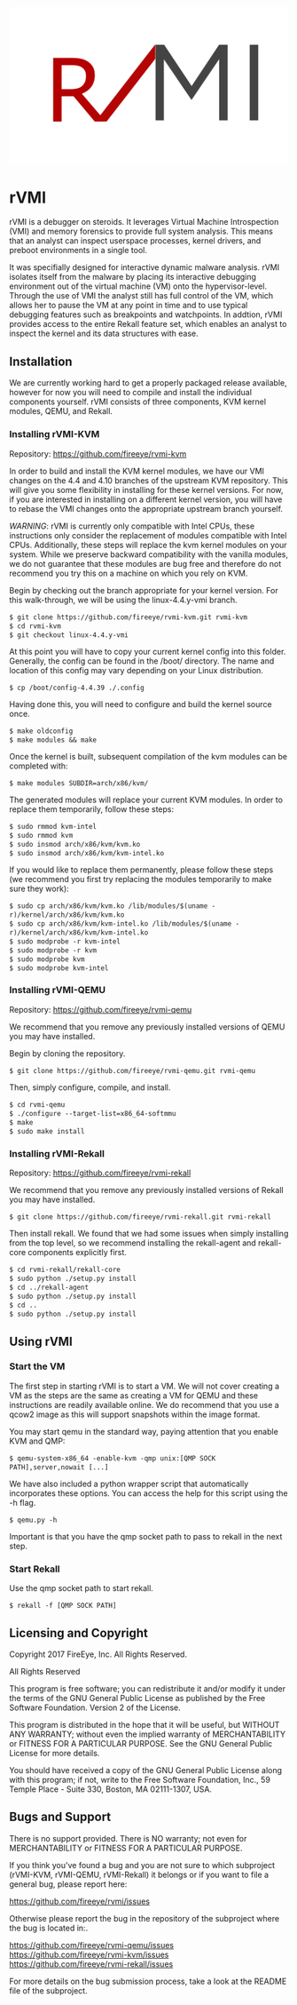 ![rVMI Logo](/resources/rvmi.png)

# rVMI

rVMI is a debugger on steroids. It leverages Virtual Machine Introspection (VMI)
and memory forensics to provide full system analysis. This means that an analyst
can inspect userspace processes, kernel drivers, and preboot environments in a
single tool.

It was specifially designed for interactive dynamic malware analysis. rVMI isolates
itself from the malware by placing its interactive debugging environment out of the
virtual machine (VM) onto the hypervisor-level. Through the use of VMI the analyst
still has full control of the VM, which allows her to pause the VM at any point in
time and to use typical debugging features such as breakpoints and watchpoints. In
addtion, rVMI provides access to the entire Rekall feature set, which enables an
analyst to inspect the kernel and its data structures with ease.

## Installation
We are currently working hard to get a properly packaged release available,
however for now you will need to compile and install the individual components
yourself. rVMI consists of three components, KVM kernel modules, QEMU, and Rekall.

### Installing rVMI-KVM
Repository: <https://github.com/fireeye/rvmi-kvm>

In order to build and install the KVM kernel modules, we have our VMI
changes on the 4.4 and 4.10 branches of the upstream KVM repository.
This will give you some flexibility in installing for these kernel versions.
For now, if you are interested in installing on a different kernel version,
you will have to rebase the VMI changes onto the appropriate upstream branch
yourself.

*WARNING*: rVMI is currently only compatible with Intel CPUs, these instructions
only consider the replacement of modules compatible with Intel CPUs.  Additionally,
these steps will replace the kvm kernel modules on your system.  While we preserve
backward compatibility with the vanilla modules, we do not guarantee that these
modules are bug free and therefore do not recommend you try this on a machine on
which you rely on KVM.

Begin by checking out the branch appropriate for your kernel version.
For this walk-through, we will be using the linux-4.4.y-vmi branch.

```
$ git clone https://github.com/fireeye/rvmi-kvm.git rvmi-kvm
$ cd rvmi-kvm
$ git checkout linux-4.4.y-vmi
```

At this point you will have to copy your current kernel config into this folder.
Generally, the config can be found in the /boot/ directory.  The name and location
of this config may vary depending on your Linux distribution.

```
$ cp /boot/config-4.4.39 ./.config
```

Having done this, you will need to configure and build the kernel source once.

```
$ make oldconfig
$ make modules && make
```

Once the kernel is built, subsequent compilation of the kvm modules can be completed
with:

```
$ make modules SUBDIR=arch/x86/kvm/
```

The generated modules will replace your current KVM modules.  In order to replace
them temporarily, follow these steps:

```
$ sudo rmmod kvm-intel
$ sudo rmmod kvm
$ sudo insmod arch/x86/kvm/kvm.ko
$ sudo insmod arch/x86/kvm/kvm-intel.ko
```

If you would like to replace them permanently, please follow these steps (we
recommend you first try replacing the modules temporarily to make sure they work):

```
$ sudo cp arch/x86/kvm/kvm.ko /lib/modules/$(uname -r)/kernel/arch/x86/kvm/kvm.ko
$ sudo cp arch/x86/kvm/kvm-intel.ko /lib/modules/$(uname -r)/kernel/arch/x86/kvm/kvm-intel.ko
$ sudo modprobe -r kvm-intel
$ sudo modprobe -r kvm
$ sudo modprobe kvm
$ sudo modprobe kvm-intel
```

### Installing rVMI-QEMU
Repository: <https://github.com/fireeye/rvmi-qemu>

We recommend that you remove any previously installed versions of QEMU you
may have installed.

Begin by cloning the repository.

```
$ git clone https://github.com/fireeye/rvmi-qemu.git rvmi-qemu
```

Then, simply configure, compile, and install.

```
$ cd rvmi-qemu
$ ./configure --target-list=x86_64-softmmu
$ make
$ sudo make install
```

### Installing rVMI-Rekall
Repository: <https://github.com/fireeye/rvmi-rekall>

We recommend that you remove any previously installed versions of Rekall you may
have installed.

```
$ git clone https://github.com/fireeye/rvmi-rekall.git rvmi-rekall
```

Then install rekall.  We found that we had some issues when simply installing
from the top level, so we recommend installing the rekall-agent and rekall-core
components explicitly first.

```
$ cd rvmi-rekall/rekall-core
$ sudo python ./setup.py install
$ cd ../rekall-agent
$ sudo python ./setup.py install
$ cd ..
$ sudo python ./setup.py install
```

## Using rVMI

### Start the VM
The first step in starting rVMI is to start a VM.  We will not cover creating a VM
as the steps are the same as creating a VM for QEMU and these instructions are
readily available online.  We do recommend that you use a qcow2 image as this will
support snapshots within the image format.

You may start qemu in the standard way, paying attention that you enable KVM and QMP:

```
$ qemu-system-x86_64 -enable-kvm -qmp unix:[QMP SOCK PATH],server,nowait [...]
```

We have also included a python wrapper script that automatically incorporates these
options. You can access the help for this script using the -h flag.

```
$ qemu.py -h
```

Important is that you have the qmp socket path to pass to rekall in the next step.

### Start Rekall

Use the qmp socket path to start rekall.

```
$ rekall -f [QMP SOCK PATH]
```

## Licensing and Copyright

Copyright 2017 FireEye, Inc. All Rights Reserved.

All Rights Reserved

This program is free software; you can redistribute it and/or
modify it under the terms of the GNU General Public License
as published by the Free Software Foundation. Version 2
of the License.

This program is distributed in the hope that it will be useful,
but WITHOUT ANY WARRANTY; without even the implied warranty of
MERCHANTABILITY or FITNESS FOR A PARTICULAR PURPOSE.  See the
GNU General Public License for more details.

You should have received a copy of the GNU General Public License
along with this program; if not, write to the Free Software
Foundation, Inc., 59 Temple Place - Suite 330, Boston, MA
02111-1307, USA.

## Bugs and Support

There is no support provided. There is NO
warranty; not even for MERCHANTABILITY or FITNESS FOR A PARTICULAR
PURPOSE.

If you think you've found a bug and you are not sure to which subproject
(rVMI-KVM, rVMI-QEMU, rVMI-Rekall) it belongs or if you want to file a
general bug, please report here:

https://github.com/fireeye/rvmi/issues

Otherwise please report the bug in the repository of the subproject
where the bug is located in:.

https://github.com/fireeye/rvmi-qemu/issues  
https://github.com/fireeye/rvmi-kvm/issues  
https://github.com/fireeye/rvmi-rekall/issues

For more details on the bug submission process, take a look at the
README file of the subproject.
